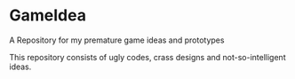 # GameIdea
A Repository for my premature game ideas and prototypes

This repository consists of ugly codes, crass designs and not-so-intelligent ideas. 